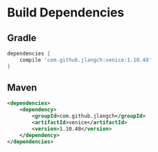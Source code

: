 # Build Dependencies


## Gradle

```groovy
dependencies {
    compile 'com.github.jlangch:venice:1.10.48'
}
```

## Maven

```xml
<dependencies>
    <dependency>
        <groupId>com.github.jlangch</groupId>
        <artifactId>venice</artifactId>
        <version>1.10.48</version>
    </dependency>
</dependencies>
```
